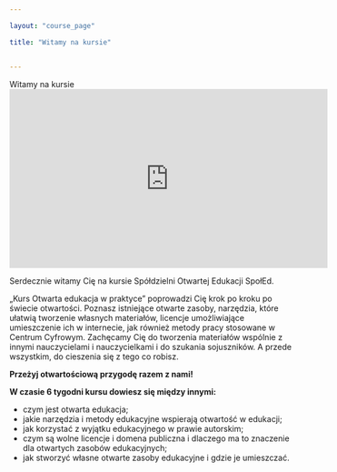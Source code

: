 ```yaml
---

layout: "course_page"

title: "Witamy na kursie"


---
```

<div class="text-center screen-title">
Witamy na kursie
</div>

<div class="row">
  <div class="col-md-12 col-xs-12">
   <div class="embed-responsive embed-responsive-16by9"> 
   <iframe width="560" height="315" src="https://www.youtube.com/embed/siv-zvHW-0Q" frameborder="0" allow="autoplay; encrypted-media" allowfullscreen></iframe></div></div>
</div>

<div class="screen-content">
  <p>Serdecznie witamy Cię na kursie Spółdzielni Otwartej Edukacji SpołEd.</p> 
<p>&bdquo;Kurs Otwarta edukacja w praktyce&rdquo; poprowadzi Cię krok po kroku po świecie otwartości. Poznasz istniejące otwarte zasoby, narzędzia, które ułatwią tworzenie własnych materiałów, licencje umożliwiające umieszczenie ich w internecie, jak również metody pracy stosowane w Centrum Cyfrowym. Zachęcamy Cię do tworzenia materiałów wspólnie z innymi nauczycielami i nauczycielkami i do szukania sojuszników. A przede wszystkim, do cieszenia się z tego co robisz. </p>
  <p class="text-center"><strong>Przeżyj otwartościową przygodę razem z nami!</strong> </p>

</div>  

<div class="screen-content">

<strong>W czasie 6 tygodni kursu dowiesz się między innymi:</strong>
<ul>
  <li class="bullet">czym jest otwarta edukacja;</li>
<li class="bullet">jakie narzędzia i metody edukacyjne wspierają otwartość w edukacji;</li>
<li class="bullet">jak korzystać z wyjątku edukacyjnego w prawie autorskim;</li>
<li class="bullet">czym są wolne licencje i domena publiczna i dlaczego ma to znaczenie dla otwartych zasobów edukacyjnych;</li>
<li class="bullet">jak stworzyć własne otwarte zasoby edukacyjne i gdzie je umieszczać.</li>
 </ul>
</div> 
